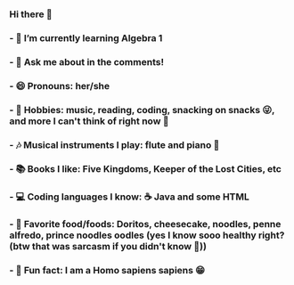 ### Hi there 👋
### - 🌱 I’m currently learning Algebra 1
### - 💬 Ask me about in the comments!
### - 😄 Pronouns: her/she
### - 🌊 Hobbies: music, reading, coding, snacking on snacks 😜, and more I can't think of right now 🤔
###    - 🎶 Musical instruments I play: flute and piano 🎹
###    - 📚 Books I like: Five Kingdoms, Keeper of the Lost Cities, etc 
###    - 💻 Coding languages I know: ☕️ Java and some HTML 
###    - 🍰 Favorite food/foods: Doritos, cheesecake, noodles, penne alfredo, prince noodles oodles (yes I know sooo healthy right? (btw that was sarcasm if you didn't know 🙂)) 
### - 🥳 Fun fact: I am a Homo sapiens sapiens 😁
